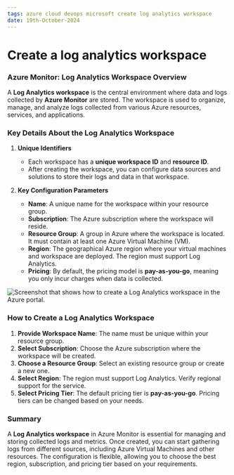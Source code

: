 ```yaml
---
tags: azure cloud devops microsoft create log analytics workspace
date: 19th-October-2024
---
```


# Create a log analytics workspace

### Azure Monitor: Log Analytics Workspace Overview

A **Log Analytics workspace** is the central environment where data and logs collected by **Azure Monitor** are stored. The workspace is used to organize, manage, and analyze logs collected from various Azure resources, services, and applications.

### Key Details About the Log Analytics Workspace

1. **Unique Identifiers**
    
    - Each workspace has a **unique workspace ID** and **resource ID**.
    - After creating the workspace, you can configure data sources and solutions to store their logs and data in that workspace.
2. **Key Configuration Parameters**
    
    - **Name**: A unique name for the workspace within your resource group.
    - **Subscription**: The Azure subscription where the workspace will reside.
    - **Resource Group**: A group in Azure where the workspace is located. It must contain at least one Azure Virtual Machine (VM).
    - **Region**: The geographical Azure region where your virtual machines and workspace are deployed. The region must support Log Analytics.
    - **Pricing**: By default, the pricing model is **pay-as-you-go**, meaning you only incur charges when data is collected.

![Screenshot that shows how to create a Log Analytics workspace in the Azure portal.](https://learn.microsoft.com/en-us/training/wwl-azure/configure-log-analytics/media/create-workspace-f37a5b11.png)
### How to Create a Log Analytics Workspace

1. **Provide Workspace Name**: The name must be unique within your resource group.
2. **Select Subscription**: Choose the Azure subscription where the workspace will be created.
3. **Choose a Resource Group**: Select an existing resource group or create a new one.
4. **Select Region**: The region must support Log Analytics. Verify regional support for the service.
5. **Select Pricing Tier**: The default pricing tier is **pay-as-you-go**. Pricing tiers can be changed based on your needs.

### Summary

A **Log Analytics workspace** in Azure Monitor is essential for managing and storing collected logs and metrics. Once created, you can start gathering logs from different sources, including Azure Virtual Machines and other resources. The configuration is flexible, allowing you to choose the best region, subscription, and pricing tier based on your requirements.